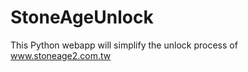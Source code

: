 StoneAgeUnlock
==============

This Python webapp will simplify the unlock process of www.stoneage2.com.tw
